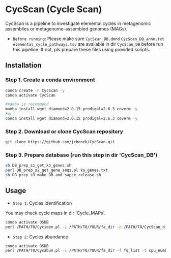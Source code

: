 CycScan (Cycle Scan)
=======

CycScan is a pipeline to investigate elemental cycles in metagenomic assemblies or metagenome-assembled genomes (MAGs).

- `Before running`: Please make sure `CycScan_DB.dmnd` `CycScan_DB_anno.txt` `elemental_cycle_pathways.tsv` are available in dir `CycScan_DB` before run this pipeline. If not, pls prepare these files using provided scripts.

Installation
---------------

### Step 1. Create a conda environment
```sh
conda create -n CycScan -y
conda activate CycScan

#mamba is recommend
mamba install wget diamond=2.0.15 prodigal=2.6.3 coverm -y 
#or
conda install wget diamond=2.0.15 prodigal=2.6.3 coverm -y
```

### Step 2. Download or clone CycScan repository
```sh
git clone https://github.com/jchenek/CycScan.git
```

### Step 3. Prepare database (run this step in dir 'CycScan_DB')
```sh
sh DB_prep_s1_get_ko_genes.sh
perl DB_prep_s2_get_gene_seqs.pl ko_genes.txt
sh DB_prep_s3_make_DB_and_sapce_release.sh
```

Usage
-----

- `Step 1`: Cycles identification

You may check cycle maps in dir 'Cycle_MAPs'.

```sh
conda activate OSDB
perl /PATH/TO/Cyciden.pl -i /PATH/TO/YOUR/fa_dir -p /PATH/TO/CycScan_dir
```

- `Step 2`: Cycles abundance

```sh
conda activate OSDB
perl /PATH/TO/Cycabun.pl -i /PATH/TO/YOUR/fa_dir -f fq_list -t cpu_number -p /PATH/TO/CycScan_dir
```
